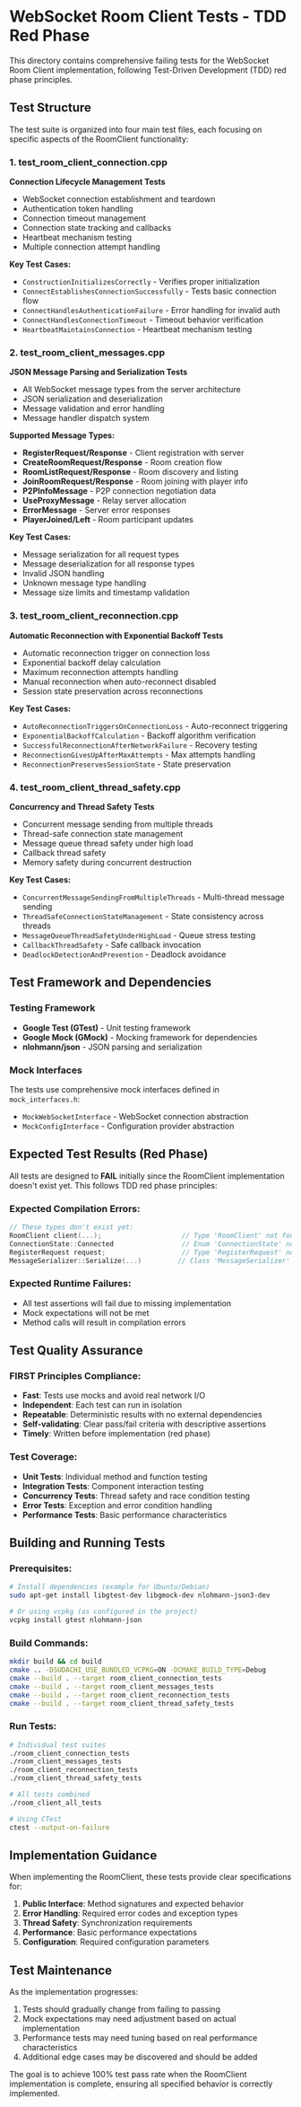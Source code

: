 # WebSocket Room Client Tests - TDD Red Phase

This directory contains comprehensive failing tests for the WebSocket Room Client implementation, following Test-Driven Development (TDD) red phase principles.

## Test Structure

The test suite is organized into four main test files, each focusing on specific aspects of the RoomClient functionality:

### 1. test_room_client_connection.cpp
**Connection Lifecycle Management Tests**
- WebSocket connection establishment and teardown
- Authentication token handling
- Connection timeout management
- Connection state tracking and callbacks
- Heartbeat mechanism testing
- Multiple connection attempt handling

**Key Test Cases:**
- `ConstructionInitializesCorrectly` - Verifies proper initialization
- `ConnectEstablishesConnectionSuccessfully` - Tests basic connection flow
- `ConnectHandlesAuthenticationFailure` - Error handling for invalid auth
- `ConnectHandlesConnectionTimeout` - Timeout behavior verification
- `HeartbeatMaintainsConnection` - Heartbeat mechanism testing

### 2. test_room_client_messages.cpp
**JSON Message Parsing and Serialization Tests**
- All WebSocket message types from the server architecture
- JSON serialization and deserialization
- Message validation and error handling
- Message handler dispatch system

**Supported Message Types:**
- **RegisterRequest/Response** - Client registration with server
- **CreateRoomRequest/Response** - Room creation flow
- **RoomListRequest/Response** - Room discovery and listing
- **JoinRoomRequest/Response** - Room joining with player info
- **P2PInfoMessage** - P2P connection negotiation data
- **UseProxyMessage** - Relay server allocation
- **ErrorMessage** - Server error responses
- **PlayerJoined/Left** - Room participant updates

**Key Test Cases:**
- Message serialization for all request types
- Message deserialization for all response types
- Invalid JSON handling
- Unknown message type handling
- Message size limits and timestamp validation

### 3. test_room_client_reconnection.cpp
**Automatic Reconnection with Exponential Backoff Tests**
- Automatic reconnection trigger on connection loss
- Exponential backoff delay calculation
- Maximum reconnection attempts handling
- Manual reconnection when auto-reconnect disabled
- Session state preservation across reconnections

**Key Test Cases:**
- `AutoReconnectionTriggersOnConnectionLoss` - Auto-reconnect triggering
- `ExponentialBackoffCalculation` - Backoff algorithm verification
- `SuccessfulReconnectionAfterNetworkFailure` - Recovery testing
- `ReconnectionGivesUpAfterMaxAttempts` - Max attempts handling
- `ReconnectionPreservesSessionState` - State preservation

### 4. test_room_client_thread_safety.cpp
**Concurrency and Thread Safety Tests**
- Concurrent message sending from multiple threads
- Thread-safe connection state management
- Message queue thread safety under high load
- Callback thread safety
- Memory safety during concurrent destruction

**Key Test Cases:**
- `ConcurrentMessageSendingFromMultipleThreads` - Multi-thread message sending
- `ThreadSafeConnectionStateManagement` - State consistency across threads
- `MessageQueueThreadSafetyUnderHighLoad` - Queue stress testing
- `CallbackThreadSafety` - Safe callback invocation
- `DeadlockDetectionAndPrevention` - Deadlock avoidance

## Test Framework and Dependencies

### Testing Framework
- **Google Test (GTest)** - Unit testing framework
- **Google Mock (GMock)** - Mocking framework for dependencies
- **nlohmann/json** - JSON parsing and serialization

### Mock Interfaces
The tests use comprehensive mock interfaces defined in `mock_interfaces.h`:
- `MockWebSocketInterface` - WebSocket connection abstraction
- `MockConfigInterface` - Configuration provider abstraction

## Expected Test Results (Red Phase)

All tests are designed to **FAIL** initially since the RoomClient implementation doesn't exist yet. This follows TDD red phase principles:

### Expected Compilation Errors:
```cpp
// These types don't exist yet:
RoomClient client(...);                    // Type 'RoomClient' not found
ConnectionState::Connected                 // Enum 'ConnectionState' not found
RegisterRequest request;                   // Type 'RegisterRequest' not found
MessageSerializer::Serialize(...)         // Class 'MessageSerializer' not found
```

### Expected Runtime Failures:
- All test assertions will fail due to missing implementation
- Mock expectations will not be met
- Method calls will result in compilation errors

## Test Quality Assurance

### FIRST Principles Compliance:
- **Fast**: Tests use mocks and avoid real network I/O
- **Independent**: Each test can run in isolation
- **Repeatable**: Deterministic results with no external dependencies
- **Self-validating**: Clear pass/fail criteria with descriptive assertions
- **Timely**: Written before implementation (red phase)

### Test Coverage:
- **Unit Tests**: Individual method and function testing
- **Integration Tests**: Component interaction testing
- **Concurrency Tests**: Thread safety and race condition testing
- **Error Tests**: Exception and error condition handling
- **Performance Tests**: Basic performance characteristics

## Building and Running Tests

### Prerequisites:
```bash
# Install dependencies (example for Ubuntu/Debian)
sudo apt-get install libgtest-dev libgmock-dev nlohmann-json3-dev

# Or using vcpkg (as configured in the project)
vcpkg install gtest nlohmann-json
```

### Build Commands:
```bash
mkdir build && cd build
cmake .. -DSUDACHI_USE_BUNDLED_VCPKG=ON -DCMAKE_BUILD_TYPE=Debug
cmake --build . --target room_client_connection_tests
cmake --build . --target room_client_messages_tests  
cmake --build . --target room_client_reconnection_tests
cmake --build . --target room_client_thread_safety_tests
```

### Run Tests:
```bash
# Individual test suites
./room_client_connection_tests
./room_client_messages_tests
./room_client_reconnection_tests  
./room_client_thread_safety_tests

# All tests combined
./room_client_all_tests

# Using CTest
ctest --output-on-failure
```

## Implementation Guidance

When implementing the RoomClient, these tests provide clear specifications for:

1. **Public Interface**: Method signatures and expected behavior
2. **Error Handling**: Required error codes and exception types
3. **Thread Safety**: Synchronization requirements
4. **Performance**: Basic performance expectations
5. **Configuration**: Required configuration parameters

## Test Maintenance

As the implementation progresses:
1. Tests should gradually change from failing to passing
2. Mock expectations may need adjustment based on actual implementation
3. Performance tests may need tuning based on real performance characteristics
4. Additional edge cases may be discovered and should be added

The goal is to achieve 100% test pass rate when the RoomClient implementation is complete, ensuring all specified behavior is correctly implemented.